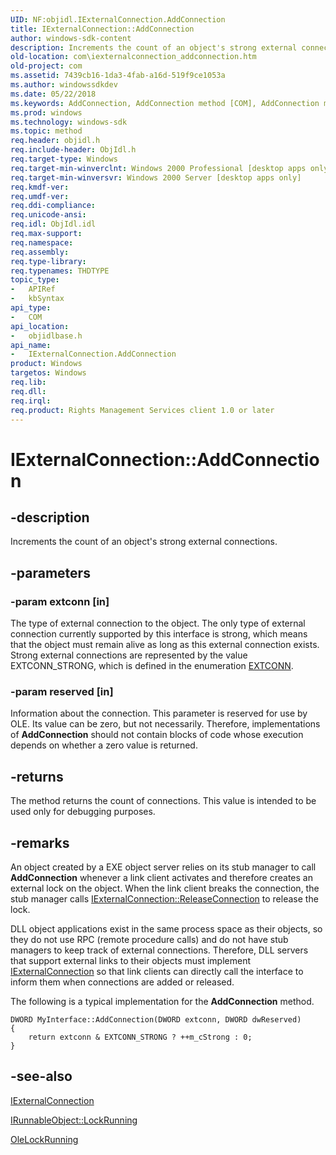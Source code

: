 ```yaml
---
UID: NF:objidl.IExternalConnection.AddConnection
title: IExternalConnection::AddConnection
author: windows-sdk-content
description: Increments the count of an object's strong external connections.
old-location: com\iexternalconnection_addconnection.htm
old-project: com
ms.assetid: 7439cb16-1da3-4fab-a16d-519f9ce1053a
ms.author: windowssdkdev
ms.date: 05/22/2018
ms.keywords: AddConnection, AddConnection method [COM], AddConnection method [COM],IExternalConnection interface, IExternalConnection interface [COM],AddConnection method, IExternalConnection.AddConnection, IExternalConnection::AddConnection, _com_iexternalconnection_addconnection, com.iexternalconnection_addconnection, objidlbase/IExternalConnection::AddConnection
ms.prod: windows
ms.technology: windows-sdk
ms.topic: method
req.header: objidl.h
req.include-header: ObjIdl.h
req.target-type: Windows
req.target-min-winverclnt: Windows 2000 Professional [desktop apps only]
req.target-min-winversvr: Windows 2000 Server [desktop apps only]
req.kmdf-ver: 
req.umdf-ver: 
req.ddi-compliance: 
req.unicode-ansi: 
req.idl: ObjIdl.idl
req.max-support: 
req.namespace: 
req.assembly: 
req.type-library: 
req.typenames: THDTYPE
topic_type:
-	APIRef
-	kbSyntax
api_type:
-	COM
api_location:
-	objidlbase.h
api_name:
-	IExternalConnection.AddConnection
product: Windows
targetos: Windows
req.lib: 
req.dll: 
req.irql: 
req.product: Rights Management Services client 1.0 or later
---
```


# IExternalConnection::AddConnection


## -description


Increments the count of an object's strong external connections.


## -parameters




### -param extconn [in]

The type of external connection to the object. The only type of external connection currently supported by this interface is strong, which means that the object must remain alive as long as this external connection exists. Strong external connections are represented by the value EXTCONN_STRONG, which is defined in the enumeration <a href="https://msdn.microsoft.com/95c7de47-9f81-4316-99b8-0f5f0aa54d65">EXTCONN</a>.


### -param reserved [in]

Information about the connection. This parameter is reserved for use by OLE. Its value can be zero, but not necessarily. Therefore, implementations of <b>AddConnection</b> should not contain blocks of code whose execution depends on whether a zero value is returned.


## -returns



The method returns the count of connections. This value is intended to be used only for debugging purposes.




## -remarks



An object created by a EXE object server relies on its stub manager to call <b>AddConnection</b> whenever a link client activates and therefore creates an external lock on the object. When the link client breaks the connection, the stub manager calls <a href="https://msdn.microsoft.com/7ed598b2-9603-454a-99cf-849715e43ca1">IExternalConnection::ReleaseConnection</a> to release the lock.

DLL object applications exist in the same process space as their objects, so they do not use RPC (remote procedure calls) and do not have stub managers to keep track of external connections. Therefore, DLL servers that support external links to their objects must implement <a href="https://msdn.microsoft.com/28afc305-d5b0-4ac9-9412-5876e575c2c2">IExternalConnection</a> so that link clients can directly call the interface to inform them when connections are added or released.

The following is a typical implementation for the <b>AddConnection</b> method.

<pre class="syntax" xml:space="preserve"><code>DWORD MyInterface::AddConnection(DWORD extconn, DWORD dwReserved)
{
    return extconn &amp; EXTCONN_STRONG ? ++m_cStrong : 0;
}
</code></pre>



## -see-also




<a href="https://msdn.microsoft.com/28afc305-d5b0-4ac9-9412-5876e575c2c2">IExternalConnection</a>



<a href="https://msdn.microsoft.com/ce501785-16ad-4120-abea-41e2d6ca67df">IRunnableObject::LockRunning</a>



<a href="https://msdn.microsoft.com/84941a59-6880-4824-b4b9-cd1b52d2bffb">OleLockRunning</a>
 

 

